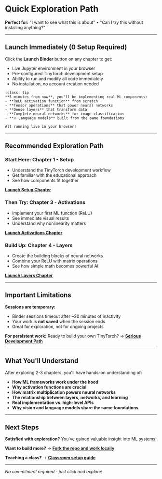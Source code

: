 # Quick Exploration Path

**Perfect for:** "I want to see what this is about" • "Can I try this without installing anything?"

---

## Launch Immediately (0 Setup Required)

Click the **Launch Binder** button on any chapter to get:
- Live Jupyter environment in your browser
- Pre-configured TinyTorch development setup  
- Ability to run and modify all code immediately
- No installation, no account creation needed

```{admonition} What You'll Experience
:class: tip
**5 minutes from now**, you'll be implementing real ML components:
- **ReLU activation function** from scratch
- **Tensor operations** that power neural networks  
- **Dense layers** that transform data
- **Complete neural networks** for image classification
- **🔥 Language models** built from the same foundations

All running live in your browser!
```

---

## Recommended Exploration Path

### Start Here: Chapter 1 - Setup
- Understand the TinyTorch development workflow
- Get familiar with the educational approach
- See how components fit together

**[Launch Setup Chapter](../chapters/01-setup.md)**

### Then Try: Chapter 3 - Activations 
- Implement your first ML function (ReLU)
- See immediate visual results
- Understand why nonlinearity matters

**[Launch Activations Chapter](../chapters/03-activations.md)**

### Build Up: Chapter 4 - Layers
- Create the building blocks of neural networks
- Combine your ReLU with matrix operations
- See how simple math becomes powerful AI

**[Launch Layers Chapter](../chapters/04-layers.md)**

---

## Important Limitations

**Sessions are temporary:**
- Binder sessions timeout after ~20 minutes of inactivity
- Your work is **not saved** when the session ends
- Great for exploration, not for ongoing projects

**For persistent work:** Ready to build your own TinyTorch? → **[Serious Development Path](serious-development.md)**

---

## What You'll Understand

After exploring 2-3 chapters, you'll have hands-on understanding of:

- **How ML frameworks work under the hood**  
- **Why activation functions are crucial**  
- **How matrix multiplication powers neural networks**  
- **The relationship between layers, networks, and learning**  
- **Real implementation vs. high-level APIs**  
- **Why vision and language models share the same foundations**

---

## Next Steps

**Satisfied with exploration?** You've gained valuable insight into ML systems!

**Want to build more?** → **[Fork the repo and work locally](serious-development.md)**

**Teaching a class?** → **[Classroom setup guide](classroom-use.md)**

---

*No commitment required - just click and explore!* 